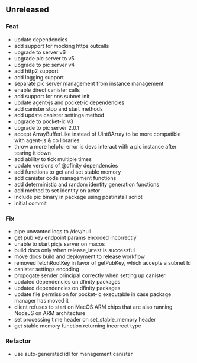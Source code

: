 ## Unreleased

### Feat

- update dependencies
- add support for mocking https outcalls
- upgrade to server v6
- upgrade pic server to v5
- upgrade to pic server v4
- add http2 support
- add logging support
- separate pic server management from instance management
- enable direct canister calls
- add support for nns subnet init
- update agent-js and pocket-ic dependencies
- add canister stop and start methods
- add update canister settings method
- upgrade to pocket-ic v3
- upgrade to pic server 2.0.1
- accept ArrayBufferLike instead of Uint8Array to be more compatible with agent-js & co libraries
- throw a more helpful error is devs interact with a pic instance after tearing it down
- add ability to tick multiple times
- update versions of @dfinity dependencies
- add functions to get and set stable memory
- add canister code management functions
- add deterministic and random identity generation functions
- add method to set identity on actor
- include pic binary in package using postinstall script
- initial commit

### Fix

- pipe unwanted logs to /dev/null
- get pub key endpoint params encoded incorrectly
- unable to start picjs server on macos
- build docs only when release_latest is successful
- move docs build and deployment to release workflow
- removed fetchRootKey in favor of getPubKey, which accepts a subnet Id
- canister settings encoding
- propogate sender principal correctly when setting up canister
- updated dependencies on dfinity packages
- updated dependencies on dfinity packages
- update file permission for pocket-ic executable in case package manager has moved it
- client refuses to start on MacOS ARM chips that are also running NodeJS on ARM architecture
- set processing time header on set_stable_memory header
- get stable memory function returning incorrect type

### Refactor

- use auto-generated idl for management canister

